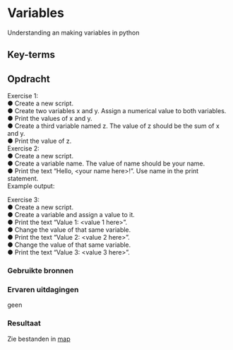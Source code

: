 # Variables
Understanding an making variables in python

## Key-terms

## Opdracht
Exercise 1:  
● Create a new script.  
● Create two variables x and y. Assign a numerical value to both variables.  
● Print the values of x and y.  
● Create a third variable named z. The value of z should be the sum of x and y.  
● Print the value of z.  
Exercise 2:  
● Create a new script.  
● Create a variable name. The value of name should be your name.  
● Print the text “Hello, &lt;your name here&gt;!”. Use name in the print statement.  
Example output:  

Exercise 3:  
● Create a new script.  
● Create a variable and assign a value to it.  
● Print the text “Value 1: &lt;value 1 here&gt;”.  
● Change the value of that same variable.  
● Print the text “Value 2: &lt;value 2 here&gt;”.  
● Change the value of that same variable.  
● Print the text “Value 3: &lt;value 3 here&gt;”.    

### Gebruikte bronnen

### Ervaren uitdagingen
geen
### Resultaat
Zie bestanden in [map](/Week-10-16_opdrachten/PRG-02Variables/)